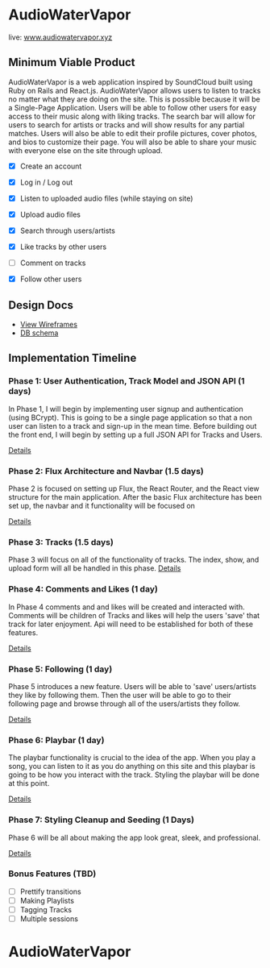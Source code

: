 # AudioWaterVapor


live: www.audiowatervapor.xyz

## Minimum Viable Product

AudioWaterVapor is a web application inspired by SoundCloud built using Ruby on Rails
and React.js. AudioWaterVapor allows users to listen to tracks no matter what
they are doing on the site. This is possible because it will be a Single-Page Application.
Users will be able to follow other users for easy access to their music along with liking
tracks. The search bar will allow for users to search for artists or tracks and will
show results for any partial matches. Users will also be able to edit their profile pictures,
cover photos, and bios to customize their page. You will also be able to share your music with
everyone else on the site through upload.
<!-- This is a Markdown checklist. Use it to keep track of your progress! -->

- [X] Create an account
- [X] Log in / Log out
- [X] Listen to uploaded audio files (while staying on site)
- [X] Upload audio files
- [X] Search through users/artists
- [X] Like tracks by other users
- [ ] Comment on tracks
- [X] Follow other users


## Design Docs
* [View Wireframes][view]
* [DB schema][schema]

[view]: ./docs/views.md
[schema]: ./docs/schema.md

## Implementation Timeline

### Phase 1: User Authentication, Track Model and JSON API (1 days)

In Phase 1, I will begin by implementing user signup and authentication (using
BCrypt). This is going to be a single page application so that a non user can
listen to a track and sign-up in the mean time. Before building out the
front end, I will begin by setting up a full JSON API for Tracks and Users.

[Details][phase-one]

### Phase 2: Flux Architecture and Navbar (1.5 days)

Phase 2 is focused on setting up Flux, the React Router, and the React view
structure for the main application. After the basic Flux architecture has been
set up, the navbar and it functionality will be focused on

[Details][phase-two]

### Phase 3: Tracks (1.5 days)

Phase 3 will focus on all of the functionality of tracks. The index, show, and
upload form will all be handled in this phase.
[Details][phase-three]

### Phase 4: Comments and Likes (1 day)

In Phase 4 comments and and likes will be created and interacted with. Comments
will be children of Tracks and likes will help the users 'save' that track for
later enjoyment. Api will need to be established for both of these features.

[Details][phase-four]

### Phase 5: Following (1 day)

Phase 5 introduces a new feature. Users will be able to 'save' users/artists
they like by following them. Then the user will be able to go to their following
page and browse through all of the users/artists they follow.

[Details][phase-five]

### Phase 6: Playbar (1 day)

The playbar functionality is crucial to the idea of the app. When you play a song, you can listen to it as you do anything on this site and this playbar is going to be how you interact with the track. Styling the playbar will be done at this point.

[Details][phase-six]

### Phase 7: Styling Cleanup and Seeding (1 Days)

Phase 6 will be all about making the app look great, sleek, and professional.

[Details][phase-seven]

### Bonus Features (TBD)
- [ ] Prettify transitions
- [ ] Making Playlists
- [ ] Tagging Tracks
- [ ] Multiple sessions

[phase-one]: ./docs/phases/phase1.md
[phase-two]: ./docs/phases/phase2.md
[phase-three]: ./docs/phases/phase3.md
[phase-four]: ./docs/phases/phase4.md
[phase-five]: ./docs/phases/phase5.md
[phase-six]: ./docs/phases/phase6.md
[phase-seven]: ./docs/phases/phase7.md
# AudioWaterVapor

